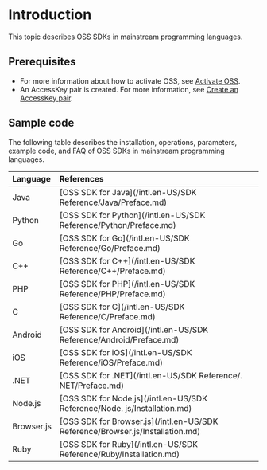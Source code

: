 # Introduction

This topic describes OSS SDKs in mainstream programming languages.

## Prerequisites

-   For more information about how to activate OSS, see [Activate OSS](https://www.alibabacloud.com/product/oss).
-   An AccessKey pair is created. For more information, see [Create an AccessKey pair]().

## Sample code

The following table describes the installation, operations, parameters, example code, and FAQ of OSS SDKs in mainstream programming languages.

|Language|References|
|:-------|:---------|
|Java|[OSS SDK for Java](/intl.en-US/SDK Reference/Java/Preface.md)|
|Python|[OSS SDK for Python](/intl.en-US/SDK Reference/Python/Preface.md)|
|Go|[OSS SDK for Go](/intl.en-US/SDK Reference/Go/Preface.md)|
|C++|[OSS SDK for C++](/intl.en-US/SDK Reference/C++/Preface.md)|
|PHP|[OSS SDK for PHP](/intl.en-US/SDK Reference/PHP/Preface.md)|
|C|[OSS SDK for C](/intl.en-US/SDK Reference/C/Preface.md)|
|Android|[OSS SDK for Android](/intl.en-US/SDK Reference/Android/Preface.md)|
|iOS|[OSS SDK for iOS](/intl.en-US/SDK Reference/iOS/Preface.md)|
|.NET|[OSS SDK for .NET](/intl.en-US/SDK Reference/. NET/Preface.md)|
|Node.js|[OSS SDK for Node.js](/intl.en-US/SDK Reference/Node. js/Installation.md)|
|Browser.js|[OSS SDK for Browser.js](/intl.en-US/SDK Reference/Browser.js/Installation.md)|
|Ruby|[OSS SDK for Ruby](/intl.en-US/SDK Reference/Ruby/Installation.md)|

